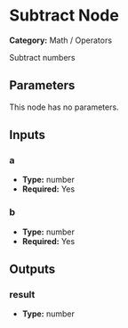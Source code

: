 
# Subtract Node

**Category:** Math / Operators

Subtract numbers

## Parameters

This node has no parameters.

## Inputs


### a
- **Type:** number
- **Required:** Yes



### b
- **Type:** number
- **Required:** Yes



## Outputs


### result
- **Type:** number




